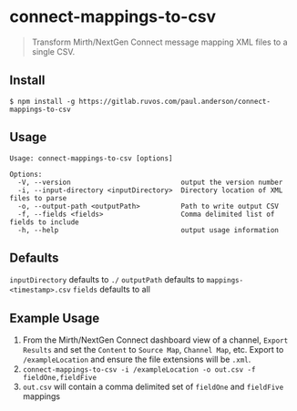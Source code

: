 # connect-mappings-to-csv

> Transform Mirth/NextGen Connect message mapping XML files to a single CSV.


## Install

```
$ npm install -g https://gitlab.ruvos.com/paul.anderson/connect-mappings-to-csv
```


## Usage

```
Usage: connect-mappings-to-csv [options]

Options:
  -V, --version                           output the version number
  -i, --input-directory <inputDirectory>  Directory location of XML files to parse
  -o, --output-path <outputPath>          Path to write output CSV
  -f, --fields <fields>                   Comma delimited list of fields to include
  -h, --help                              output usage information

```

## Defaults

`inputDirectory` defaults to `./`
`outputPath` defaults to `mappings-<timestamp>.csv`
`fields` defaults to all


## Example Usage
1. From the Mirth/NextGen Connect dashboard view of a channel, `Export Results` and set the `Content` to `Source Map`, `Channel Map`, etc. Export to `/exampleLocation` and ensure the file extensions will be `.xml`.
2. `connect-mappings-to-csv -i /exampleLocation -o out.csv -f fieldOne,fieldFive`
3. `out.csv` will contain a comma delimited set of `fieldOne` and `fieldFive` mappings
